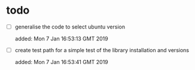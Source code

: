 

# todo

* [ ] generalise the code to select ubuntu version

	added: 
	Mon  7 Jan 16:53:13 GMT 2019


* [ ] create test path for a simple test of the library
	installation and versions

	added: 
	Mon  7 Jan 16:53:41 GMT 2019

